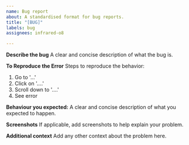```yaml
---
name: Bug report
about: A standardised format for bug reports.
title: "[BUG]"
labels: bug
assignees: infrared-o8

---
```


**Describe the bug**
A clear and concise description of what the bug is.

**To Reproduce the Error**
Steps to reproduce the behavior:
1. Go to '...'
2. Click on '....'
3. Scroll down to '....'
4. See error

**Behaviour you expected:**
A clear and concise description of what you expected to happen.

**Screenshots**
If applicable, add screenshots to help explain your problem.

**Additional context**
Add any other context about the problem here.
